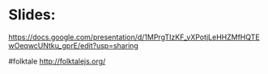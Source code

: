 # Slides:

https://docs.google.com/presentation/d/1MPrgTIzKF_vXPotjLeHHZMfHQTEwOeqwcUNtku_gprE/edit?usp=sharing

#folktale
http://folktalejs.org/